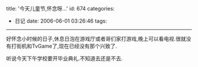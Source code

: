 title: '今天儿童节,怀念呀...'
id: 674
categories:
  - 日记
date: 2006-06-01 03:26:46
tags:
---

好怀念小时候的日子,休息日泡在游戏厅或者哥们家打游戏,晚上可以看电视.很就没有打街机和TvGame了,现在已经没有那个兴致了.

听说今天下午学校要开毕业典礼.不知道去还是不去.